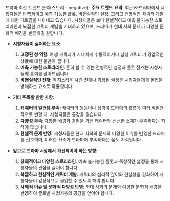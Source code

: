 드라마 최신 트랜드 분석(스토리 - negative)- **주요 트렌드 요약**: 최근 K-드라마에서 시청자들은 반복적이고 예측 가능한 플롯, 비현실적인 설정, 그리고 전형적인 캐릭터 개발에 대한 피로감을 나타내고 있습니다. 시청자들은 보다 현실적이고 예측 불가능한 스토리라인과 복잡한 캐릭터 개발을 기대하고 있으며, 드라마가 현대 사회 문제나 다양한 문화적 배경을 반영하길 원합니다.

- **시청자들이 싫어하는 요소**:
  1. **고정된 성 역할**: 여성 캐릭터가 지나치게 수동적이거나 남성 캐릭터가 강압적인 상황에 대한 불만이 큽니다.
  2. **예측 가능한 스토리라인**: 흔히 볼 수 있는 전형적인 설정과 플롯 전개는 시청자들의 흥미를 떨어뜨립니다.
  3. **비현실적인 전개**: 억지스러운 사건 전개나 과장된 설정은 시청자들에게 몰입을 방해하는 요소로 작용합니다.

- **기타 주목할 만한 사항**:
  1. **캐릭터의 일관성 부족**: 캐릭터의 행동이나 성격이 드라마의 흐름에 따라 비일관적으로 변할 때, 시청자들은 공감을 잃습니다.
  2. **다양성 부족**: 다양한 배경과 경험을 가진 캐릭터와 신선한 소재가 부족하다는 지적이 많습니다.
  3. **현실적 문제 반영**: 시청자들은 현대 사회의 문제와 다양한 이슈를 반영한 드라마를 선호하며, 이러한 요소가 드라마에 부족하다는 점도 지적됩니다.

- **앞으로 드라마 시장에서 개선되어야 하는 방향**:
  1. **창의적이고 다양한 스토리라인**: 예측 불가능한 플롯과 독창적인 설정을 통해 시청자들의 관심을 끌어야 합니다.
  2. **복잡하고 현실적인 캐릭터 개발**: 캐릭터의 심리적 깊이와 현실성을 강화하여 시청자들이 감정적으로 몰입할 수 있도록 해야 합니다.
  3. **사회적 이슈 및 문화적 다양성 반영**: 현대 사회의 문제와 다양한 문화적 배경을 반영하여 글로벌 시청자층의 공감을 얻어야 합니다.